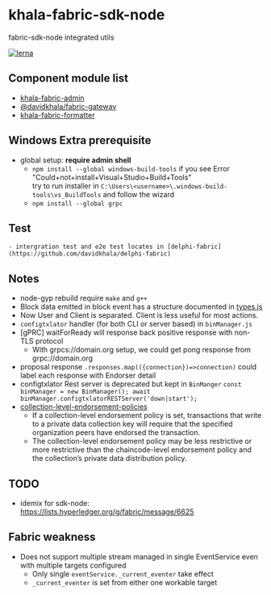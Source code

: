 # khala-fabric-sdk-node
fabric-sdk-node integrated utils

[![lerna](https://img.shields.io/badge/maintained%20with-lerna-cc00ff.svg)](https://lerna.js.org/)

Component module list
---
- [khala-fabric-admin](./admin)
- [@davidkhala/fabric-gateway](./fabric-gateway)
- [khala-fabric-formatter](./formatter)

## Windows Extra prerequisite
- global setup:  **require admin shell**
    - `npm install --global windows-build-tools`
        if you see Error "Could+not+install+Visual+Studio+Build+Tools"  
        try to run installer in `C:\Users\<username>\.windows-build-tools\vs_BuildTools` and follow the wizard
    - `npm install --global grpc`

## Test
    - intergration test and e2e test locates in [delphi-fabric](https://github.com/davidkhala/delphi-fabric)
## Notes
- node-gyp rebuild require `make` and `g++` 
- Block data emitted in block event has a structure documented in [types.js](./formatter/types.js)
- Now User and Client is separated. Client is less useful for most actions.
- `configtxlator` handler (for both CLI or server based) in `binManager.js`
- [gPRC] waitForReady will response back positive response with non-TLS protocol
    - With grpcs://domain.org setup, we could get pong response from grpc://domain.org
- proposal response `.responses.map(({connection})=>connection)` could label each response with Endorser detail
- configtxlator Rest server is deprecated but kept in `BinManger` 
      ```
        const binManager = new BinManager();
        await binManager.configtxlatorRESTServer('down|start');
      ```
- [collection-level-endorsement-policies](https://hyperledger-fabric.readthedocs.io/en/master/endorsement-policies.html#setting-collection-level-endorsement-policies)
    - If a collection-level endorsement policy is set, transactions that write to a private data collection key will require that the specified organization peers have endorsed the transaction.
    - The collection-level endorsement policy may be less restrictive or more restrictive than the chaincode-level endorsement policy and the collection’s private data distribution policy.      
## TODO
- idemix for sdk-node: https://lists.hyperledger.org/g/fabric/message/6625
## Fabric weakness
- Does not support multiple stream managed in single EventService even with multiple targets configured
    - Only single `eventService._current_eventer` take effect
    - `_current_eventer` is set from either one workable target
